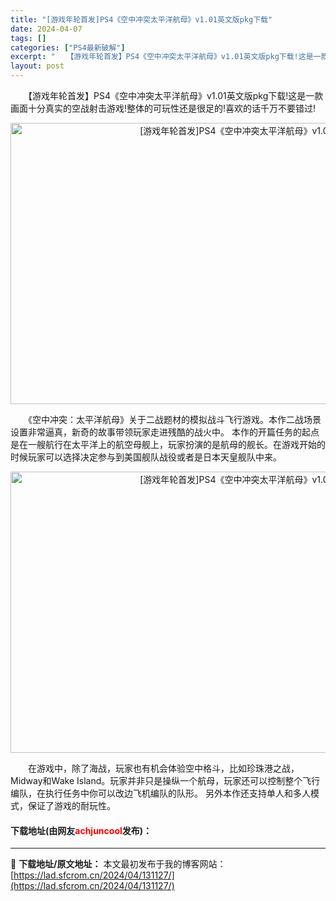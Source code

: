 ```yaml
---
title: "[游戏年轮首发]PS4《空中冲突太平洋航母》v1.01英文版pkg下载"
date: 2024-04-07
tags: []
categories: ["PS4最新破解"]
excerpt: "　　【游戏年轮首发】PS4《空中冲突太平洋航母》v1.01英文版pkg下载!这是一款画面十分真实的空战射击游戏!整体的可玩性还是很足的!喜欢的话千万不要错过! 　　《空中冲突：太平洋航母》关于二战题材的模拟战斗飞行游戏。本作二战场景设置非常逼真，新奇的故事带领玩家走进残酷的战火中。 本作的开篇任务的&hellip;"
layout: post
---
```


 <p>　　【游戏年轮首发】PS4《空中冲突太平洋航母》v1.01英文版pkg下载!这是一款画面十分真实的空战射击游戏!整体的可玩性还是很足的!喜欢的话千万不要错过!</p> <p style="text-align: center;"><img src="https://lad.sfcrom.cn/wp-content/uploads/2024/04/20240407_6612789fc8e70.webp" style="width: 800px; height: 450px;" alt="[游戏年轮首发]PS4《空中冲突太平洋航母》v1.01英文版pkg下载" /></p> <p>　　《空中冲突：太平洋航母》关于二战题材的模拟战斗飞行游戏。本作二战场景设置非常逼真，新奇的故事带领玩家走进残酷的战火中。 本作的开篇任务的起点是在一艘航行在太平洋上的航空母舰上，玩家扮演的是航母的舰长。在游戏开始的时候玩家可以选择决定参与到美国舰队战役或者是日本天皇舰队中来。</p> <p style="text-align: center;"><img src="https://lad.sfcrom.cn/wp-content/uploads/2024/04/20240407_661278a04686b.webp" style="width: 800px; height: 450px;" alt="[游戏年轮首发]PS4《空中冲突太平洋航母》v1.01英文版pkg下载" /></p> <p>　　在游戏中，除了海战，玩家也有机会体验空中格斗，比如珍珠港之战，Midway和Wake Island。玩家并非只是操纵一个航母，玩家还可以控制整个飞行编队，在执行任务中你可以改边飞机编队的队形。 另外本作还支持单人和多人模式，保证了游戏的耐玩性。</p> <p><h4>下载地址(由网友<font color="red">achjuncool</font>发布)：</h4></p> 

---
📖 **下载地址/原文地址：** 本文最初发布于我的博客网站：[https://lad.sfcrom.cn/2024/04/131127/](https://lad.sfcrom.cn/2024/04/131127/)
